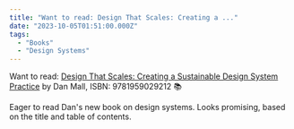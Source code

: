 ```yaml
---
title: "Want to read: Design That Scales: Creating a ..."
date: "2023-10-05T01:51:00.000Z"
tags: 
  - "Books"
  - "Design Systems"
---
```


Want to read: [Design That Scales: Creating a Sustainable Design System Practice](https://rosenfeldmedia.com/books/design-that-scales/) by Dan Mall, ISBN: 9781959029212 📚

Eager to read Dan's new book on design systems. Looks promising, based on the title and table of contents.
